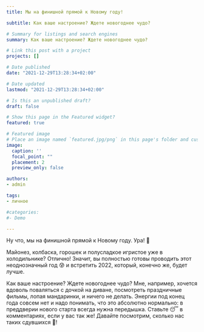 ```yaml
---
title: Мы на финишной прямой к Новому году!

subtitle: Как ваше настроение? Ждете новогоднее чудо?

# Summary for listings and search engines
summary: Как ваше настроение? Ждете новогоднее чудо?

# Link this post with a project
projects: []

# Date published
date: "2021-12-29T13:28:34+02:00"

# Date updated
lastmod: "2021-12-29T13:28:34+02:00"

# Is this an unpublished draft?
draft: false

# Show this page in the Featured widget?
featured: true

# Featured image
# Place an image named `featured.jpg/png` in this page's folder and customize its options here.
image:
  caption: ''
  focal_point: ""
  placement: 2
  preview_only: false

authors:
- admin

tags:
- личное

#categories:
#- Demo

---
```

Ну что, мы на финишной прямой к Новому году. Ура! 🥳

Майонез, колбаска, горошек и полусладкое игристое уже в холодильнике? Отлично! Значит, вы полностью готовы проводить этот неоднозначный год 😰 и встретить 2022, который, конечно же, будет лучше.

Как ваше настроение? Ждете новогоднее чудо?
Мне, например, хочется вдоволь поваляться с дочкой на диване, посмотреть праздничные фильмы, лопая мандаринки, и ничего не делать. Энергии под конец года совсем нет и надо понимать, что это абсолютно нормально: в преддверии нового старта всегда нужна передышка.
Ставьте 😴 в комментариях, если у вас так же! Давайте посмотрим, сколько нас таких сдувшихся 🙈!